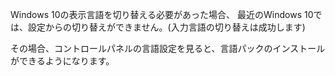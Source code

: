 Windows 10の表示言語を切り替える必要があった場合、
最近のWindows 10では、設定からの切り替えができません。(入力言語の切り替えは成功します)

その場合、コントロールパネルの言語設定を見ると、言語パックのインストールができるようになります。
